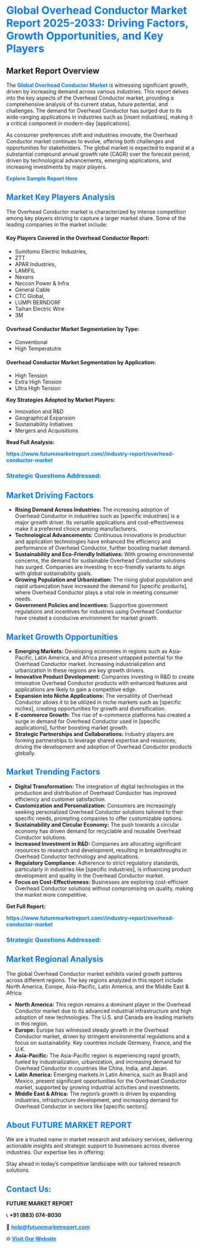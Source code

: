 <h1 style="color: #007BFF;">Global Overhead Conductor Market Report 2025-2033: Driving Factors, Growth Opportunities, and Key Players</h1>

<section id="overview">
<h2>Market Report Overview</h2>
<p>The <a href="https://www.futuremarketreport.com//industry-report/overhead-conductor-market" style="color: #007BFF; text-decoration: none;"><strong>Global Overhead Conductor Market</strong></a> is witnessing significant growth, driven by increasing demand across various industries. This report delves into the key aspects of the Overhead Conductor market, providing a comprehensive analysis of its current status, future potential, and challenges. The demand for Overhead Conductor has surged due to its wide-ranging applications in industries such as [insert industries], making it a critical component in modern-day [applications].</p>
<p>As consumer preferences shift and industries innovate, the Overhead Conductor market continues to evolve, offering both challenges and opportunities for stakeholders. The global market is expected to expand at a substantial compound annual growth rate (CAGR) over the forecast period, driven by technological advancements, emerging applications, and increasing investments by major players.</p>
</section>

<section id="overview">
<p><a href="https://www.futuremarketreport.com//request-sample/reportId=61289" style="color: #007BFF; text-decoration: none;"><strong>Explore Sample Report Here</strong></a></p>
</section>

<section id="key-players">
<h2 style="color: #007BFF;">Market Key Players Analysis</h2>
<p>The Overhead Conductor market is characterized by intense competition among key players striving to capture a larger market share. Some of the leading companies in the market include:</p>
<h4>Key Players Covered in the Overhead Conductor Report:</h4>
<ul><li>Sumitomo Electric Industries,</li><li>ZTT</li><li>APAR Industries,</li><li>LAMIFIL</li><li>Nexans</li><li>Neccon Power &amp; Infra</li><li>General Cable</li><li>CTC Global,</li><li>LUMPI BERNDORF</li><li>Taihan Electric Wire</li><li>3M</li></ul>
<h4>Overhead Conductor Market Segmentation by Type:</h4>
<ul><li>Conventional</li><li>High Temperatutre</li></ul>

<h4>Overhead Conductor Market Segmentation by Application:</h4>
<ul><li>High Tension</li><li>Extra High Tension</li><li>Ultra High Tension</li></ul>
<p><strong>Key Strategies Adopted by Market Players:</strong></p>
<ul>
<li>Innovation and R&D</li>
<li>Geographical Expansion</li>
<li>Sustainability Initiatives</li>
<li>Mergers and Acquisitions</li>
</ul>
</section>

<section>
<p><strong>Read Full Analysis: </strong></p><a href="https://www.futuremarketreport.com//industry-report/overhead-conductor-market" style="color: #007BFF; text-decoration: none;"><strong>https://www.futuremarketreport.com//industry-report/overhead-conductor-market</strong></a>
<h3 style="color: #007BFF;">Strategic Questions Addressed:</h3>
</section>

<section id="driving-factors">
<h2 style="color: #007BFF;">Market Driving Factors</h2>
<ul>
<li><strong>Rising Demand Across Industries:</strong> The increasing adoption of Overhead Conductor in industries such as [specific industries] is a major growth driver. Its versatile applications and cost-effectiveness make it a preferred choice among manufacturers.</li>
<li><strong>Technological Advancements:</strong> Continuous innovations in production and application technologies have enhanced the efficiency and performance of Overhead Conductor, further boosting market demand.</li>
<li><strong>Sustainability and Eco-Friendly Initiatives:</strong> With growing environmental concerns, the demand for sustainable Overhead Conductor solutions has surged. Companies are investing in eco-friendly variants to align with global sustainability goals.</li>
<li><strong>Growing Population and Urbanization:</strong> The rising global population and rapid urbanization have increased the demand for [specific products], where Overhead Conductor plays a vital role in meeting consumer needs.</li>
<li><strong>Government Policies and Incentives:</strong> Supportive government regulations and incentives for industries using Overhead Conductor have created a conducive environment for market growth.</li>
</ul>
</section>

<section id="growth-opportunities">
<h2 style="color: #007BFF;">Market Growth Opportunities</h2>
<ul>
<li><strong>Emerging Markets:</strong> Developing economies in regions such as Asia-Pacific, Latin America, and Africa present untapped potential for the Overhead Conductor market. Increasing industrialization and urbanization in these regions are key growth drivers.</li>
<li><strong>Innovative Product Development:</strong> Companies investing in R&D to create innovative Overhead Conductor products with enhanced features and applications are likely to gain a competitive edge.</li>
<li><strong>Expansion into Niche Applications:</strong> The versatility of Overhead Conductor allows it to be utilized in niche markets such as [specific niches], creating opportunities for growth and diversification.</li>
<li><strong>E-commerce Growth:</strong> The rise of e-commerce platforms has created a surge in demand for Overhead Conductor used in [specific applications], further boosting market growth.</li>
<li><strong>Strategic Partnerships and Collaborations:</strong> Industry players are forming partnerships to leverage shared expertise and resources, driving the development and adoption of Overhead Conductor products globally.</li>
</ul>
</section>

<section id="trending-factors">
<h2 style="color: #007BFF;">Market Trending Factors</h2>
<ul>
<li><strong>Digital Transformation:</strong> The integration of digital technologies in the production and distribution of Overhead Conductor has improved efficiency and customer satisfaction.</li>
<li><strong>Customization and Personalization:</strong> Consumers are increasingly seeking personalized Overhead Conductor solutions tailored to their specific needs, prompting companies to offer customizable options.</li>
<li><strong>Sustainability and Circular Economy:</strong> The push towards a circular economy has driven demand for recyclable and reusable Overhead Conductor solutions.</li>
<li><strong>Increased Investment in R&D:</strong> Companies are allocating significant resources to research and development, resulting in breakthroughs in Overhead Conductor technology and applications.</li>
<li><strong>Regulatory Compliance:</strong> Adherence to strict regulatory standards, particularly in industries like [specific industries], is influencing product development and quality in the Overhead Conductor market.</li>
<li><strong>Focus on Cost-Effectiveness:</strong> Businesses are exploring cost-efficient Overhead Conductor solutions without compromising on quality, making the market more competitive.</li>
</ul>
</section>

<section>
<p><strong>Get Full Report: </strong></p><a href="https://www.futuremarketreport.com//industry-report/overhead-conductor-market" style="color: #007BFF; text-decoration: none;"><strong>https://www.futuremarketreport.com//industry-report/overhead-conductor-market</strong></a>
<h3 style="color: #007BFF;">Strategic Questions Addressed:</h3>
</section>


<section id="regional-analysis">
<h2 style="color: #007BFF;">Market Regional Analysis</h2>
<p>The global Overhead Conductor market exhibits varied growth patterns across different regions. The key regions analyzed in this report include North America, Europe, Asia-Pacific, Latin America, and the Middle East & Africa:</p>
<ul>
<li><strong>North America:</strong> This region remains a dominant player in the Overhead Conductor market due to its advanced industrial infrastructure and high adoption of new technologies. The U.S. and Canada are leading markets in this region.</li>
<li><strong>Europe:</strong> Europe has witnessed steady growth in the Overhead Conductor market, driven by stringent environmental regulations and a focus on sustainability. Key countries include Germany, France, and the U.K.</li>
<li><strong>Asia-Pacific:</strong> The Asia-Pacific region is experiencing rapid growth, fueled by industrialization, urbanization, and increasing demand for Overhead Conductor in countries like China, India, and Japan.</li>
<li><strong>Latin America:</strong> Emerging markets in Latin America, such as Brazil and Mexico, present significant opportunities for the Overhead Conductor market, supported by growing industrial activities and investments.</li>
<li><strong>Middle East & Africa:</strong> The region’s growth is driven by expanding industries, infrastructure development, and increasing demand for Overhead Conductor in sectors like [specific sectors].</li>
</ul>
</section>

<footer>
<h2 style="color: #007BFF;">About FUTURE MARKET REPORT</h2>
<p>We are a trusted name in market research and advisory services, delivering actionable insights and strategic support to businesses across diverse industries. Our expertise lies in offering:</p>

<p>Stay ahead in today’s competitive landscape with our tailored research solutions.</p>

<h2 style="color: #007BFF;">Contact Us:</h2>
<p><strong>FUTURE MARKET REPORT</strong></p>
<p>📞 <strong>+91 (883) 074-8030</strong></p>
<p>📧 <strong><a href="mailto:help@futuremarketreport.com" style="color: #007BFF;">help@futuremarketreport.com</a></strong></p>
<p>🌐 <strong><a href="https://www.futuremarketreport.com/" style="color: #007BFF;">Visit Our Website</a></strong></p>
</footer>